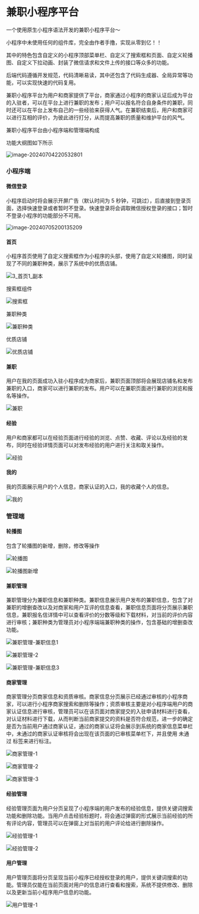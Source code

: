 # 兼职小程序平台

一个使用原生小程序语法开发的兼职小程序平台～

小程序中未使用任何的组件库，完全由作者手撸，实现从零到亿！！

其中的特色包含自定义的小程序顶部菜单栏、自定义了搜索框和页面、自定义轮播图、自定义下拉动画、封装了微信请求和文件上传的接口等众多的功能。

后端代码遵循开发规范，代码清晰易读，其中还包含了代码生成器、全局异常等功能，可以实现快速的代码复用。



兼职小程序平台为用户和商家提供了平台，商家通过小程序的商家认证后成为平台的入驻者，可以在平台上进行兼职的发布；用户可以报名符合自身条件的兼职，同时还可以在平台上发布自己的一些经验来获得人气。在兼职结束后，用户和商家可以进行互相的评价，为彼此进行打分，从而提高兼职的质量和维护平台的风气。



兼职小程序平台由小程序端和管理端构成

功能大纲图如下所示

![image-20240704220532801](https://picture-bed-1304958359.cos.ap-chengdu.myqcloud.com/blogs/image-20240704220532801.png)

### 小程序端

#### 微信登录

小程序启动时将会展示开屏广告（默认时间为 5 秒钟，可跳过），后直接到登录页面，选择快速登录或者暂时不登录。快速登录将会调取微信授权登录的接口；暂时不登录小程序的功能部分不可用。

![image-20240705200135209](https://picture-bed-1304958359.cos.ap-chengdu.myqcloud.com/blogs/image-20240705200135209.png)

#### 首页

小程序首页使用了自定义搜索框作为小程序的头部，使用了自定义轮播图，同时呈现了不同的兼职种类，展示了系统中的优质店铺。

![3_首页1_副本](https://picture-bed-1304958359.cos.ap-chengdu.myqcloud.com/blogs/3_%E9%A6%96%E9%A1%B51_%E5%89%AF%E6%9C%AC.png)

搜索框组件

![搜索框](https://picture-bed-1304958359.cos.ap-chengdu.myqcloud.com/blogs/%E6%90%9C%E7%B4%A2%E6%A1%86.png)

兼职种类

![兼职种类](https://picture-bed-1304958359.cos.ap-chengdu.myqcloud.com/blogs/%E5%85%BC%E8%81%8C%E7%A7%8D%E7%B1%BB.png)

优质店铺

![优质店铺](https://picture-bed-1304958359.cos.ap-chengdu.myqcloud.com/blogs/%E4%BC%98%E8%B4%A8%E5%BA%97%E9%93%BA.png)

#### 兼职

用户在我的页面成功入驻小程序成为商家后，兼职页面顶部将会展现店铺名和发布兼职的入口，商家可以进行兼职的发布。用户可以在兼职页面进行兼职的浏览和报名等操作。

![兼职](https://picture-bed-1304958359.cos.ap-chengdu.myqcloud.com/blogs/%E5%85%BC%E8%81%8C.png)

#### 经验

用户和商家都可以在经验页面进行经验的浏览、点赞、收藏、评论以及经验的发布，同时在经验详情页面可以对发布经验的用户进行关注和取关操作。

![经验](https://picture-bed-1304958359.cos.ap-chengdu.myqcloud.com/blogs/%E7%BB%8F%E9%AA%8C.png)

#### 我的

我的页面展示用户的个人信息，商家认证的入口，我的收藏个人的信息。

![我的](https://picture-bed-1304958359.cos.ap-chengdu.myqcloud.com/blogs/%E6%88%91%E7%9A%84.png)

### 管理端

#### 轮播图

包含了轮播图的新增，删除，修改等操作

![轮播图](https://picture-bed-1304958359.cos.ap-chengdu.myqcloud.com/blogs/%E8%BD%AE%E6%92%AD%E5%9B%BE.png)

![轮播图新增](https://picture-bed-1304958359.cos.ap-chengdu.myqcloud.com/blogs/%E8%BD%AE%E6%92%AD%E5%9B%BE%E6%96%B0%E5%A2%9E.png)

#### 兼职管理

兼职管理分为兼职信息和兼职种类。兼职信息展示用户发布的兼职信息，包含了对兼职的增删查改以及对商家和用户互评的信息查看，兼职信息页面将分页展示兼职信息，兼职报名信详情中可以查看评价的分数等级和下载材料，对当前的评价内容进行审核；兼职种类为管理员对小程序端端兼职种类的操作，包含基础的增删查改功能。

![兼职管理-兼职信息1](https://picture-bed-1304958359.cos.ap-chengdu.myqcloud.com/blogs/%E5%85%BC%E8%81%8C%E7%AE%A1%E7%90%86-%E5%85%BC%E8%81%8C%E4%BF%A1%E6%81%AF1.png)

![兼职管理-2](https://picture-bed-1304958359.cos.ap-chengdu.myqcloud.com/blogs/%E5%85%BC%E8%81%8C%E7%AE%A1%E7%90%86-2.png)

![兼职管理-兼职信息3](https://picture-bed-1304958359.cos.ap-chengdu.myqcloud.com/blogs/%E5%85%BC%E8%81%8C%E7%AE%A1%E7%90%86-%E5%85%BC%E8%81%8C%E4%BF%A1%E6%81%AF3.png)

#### 商家管理

商家管理分页商家信息和资质审核。商家信息分页展示已经通过审核的小程序商家，可以进行小程序商家搜索和删除等操作；资质审核主要是对小程序端用户的商家认证信息进行审核，管理员可以在该页面对商家提交的入驻申请材料进行查看，对认证材料进行下载，从而判断当前商家提交的资料是否符合规范，进一步的确定是否为当前用户通过商家认证，通过的商家认证将会展示到系统的商家信息菜单栏中，未通过的商家认证审核将会出现在该页面的已审核菜单栏下，并且使用 未通过 标签来进行标注。

![商家管理-1](https://picture-bed-1304958359.cos.ap-chengdu.myqcloud.com/blogs/%E5%95%86%E5%AE%B6%E7%AE%A1%E7%90%86-1.png)

![商家管理-2](https://picture-bed-1304958359.cos.ap-chengdu.myqcloud.com/blogs/%E5%95%86%E5%AE%B6%E7%AE%A1%E7%90%86-2.png)

![商家管理-3](https://picture-bed-1304958359.cos.ap-chengdu.myqcloud.com/blogs/%E5%95%86%E5%AE%B6%E7%AE%A1%E7%90%86-3.png)

#### 经验管理

经验管理页面为用户分页呈现了小程序端的用户发布的经验信息，提供关键词搜索功能和删除功能。当用户点击经验标题时，将会通过弹窗的形式展示当前经验的所有评论内容，管理员可以在弹窗上对当前的用户评论给进行删除操作。

![经验管理-1](https://picture-bed-1304958359.cos.ap-chengdu.myqcloud.com/blogs/%E7%BB%8F%E9%AA%8C%E7%AE%A1%E7%90%86-1.png)

![经验管理-2](https://picture-bed-1304958359.cos.ap-chengdu.myqcloud.com/blogs/%E7%BB%8F%E9%AA%8C%E7%AE%A1%E7%90%86-2.png)

#### 用户管理

用户管理页面将分页呈现当前小程序已经授权登录的用户，提供关键词搜索的功能。管理员仅能在当前页面对用户的信息进行查看和搜索，系统不提供修改、删除以及更新当前小程序用户信息的功能。

![用户管理-1](https://picture-bed-1304958359.cos.ap-chengdu.myqcloud.com/blogs/%E7%94%A8%E6%88%B7%E7%AE%A1%E7%90%86-1.png)

